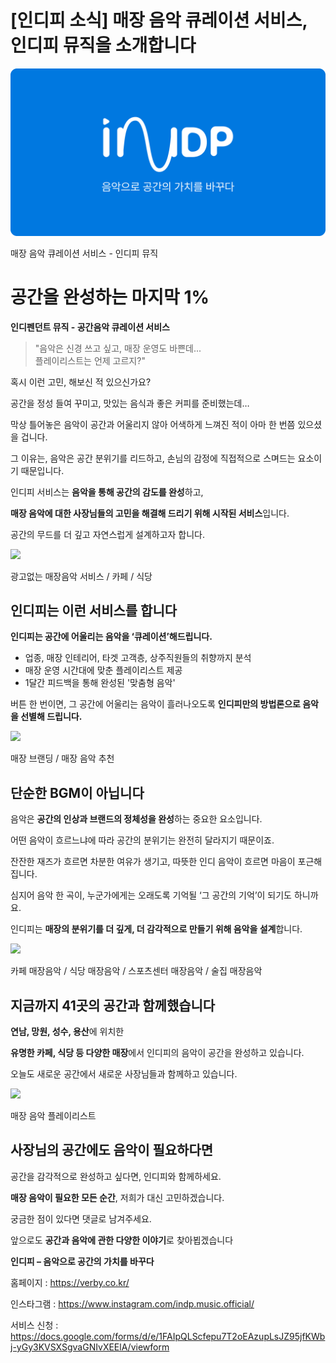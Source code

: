 [인디피 소식] 매장 음악 큐레이션 서비스, 인디피 뮤직을 소개합니다
=
![](./images/e53f36bf4c2e1ddac29dec20ac3403b5.png)

매장 음악 큐레이션 서비스 - 인디피 뮤직

**공간을 완성하는 마지막 1%**
===================

**인디펜던트 뮤직 - 공간음악 큐레이션 서비스**

> "음악은 신경 쓰고 싶고, 매장 운영도 바쁜데...   
> 플레이리스트는 언제 고르지?"

혹시 이런 고민, 해보신 적 있으신가요?

공간을 정성 들여 꾸미고, 맛있는 음식과 좋은 커피를 준비했는데…

막상 틀어놓은 음악이 공간과 어울리지 않아 어색하게 느껴진 적이 아마 한 번쯤 있으셨을 겁니다.

그 이유는, 음악은 공간 분위기를 리드하고, 손님의 감정에 직접적으로 스며드는 요소이기 때문입니다.

인디피 서비스는 **음악을 통해 공간의 감도를 완성**하고,

**매장 음악에 대한 사장님들의 고민을 해결해 드리기 위해 시작된 서비스**입니다.

공간의 무드를 더 깊고 자연스럽게 설계하고자 합니다.

![](./images/85a2a6a3cce034989900bdd05ec14c2c.png)

광고없는 매장음악 서비스 / 카페 / 식당

**인디피는 이런 서비스를 합니다**
--------------------

**인디피는 공간에 어울리는 음악을 ‘큐레이션’해드립니다.**

* 업종, 매장 인테리어, 타겟 고객층, 상주직원들의 취향까지 분석
* 매장 운영 시간대에 맞춘 플레이리스트 제공
* 1달간 피드백을 통해 완성된 '맞춤형 음악'

버튼 한 번이면, 그 공간에 어울리는 음악이 흘러나오도록 **인디피만의 방법론으로 음악을 선별해 드립니다.**

![](./images/9e9914d011dac0eb6e0553901d8414e0.png)

매장 브랜딩 / 매장 음악 추천

**단순한 BGM이 아닙니다**
-----------------

음악은 **공간의 인상과 브랜드의 정체성을 완성**하는 중요한 요소입니다.

어떤 음악이 흐르느냐에 따라 공간의 분위기는 완전히 달라지기 때문이죠.

잔잔한 재즈가 흐르면 차분한 여유가 생기고, 따뜻한 인디 음악이 흐르면 마음이 포근해집니다.

심지어 음악 한 곡이, 누군가에게는 오래도록 기억될 ‘그 공간의 기억’이 되기도 하니까요.

인디피는 **매장의 분위기를 더 깊게, 더 감각적으로 만들기 위해 음악을 설계**합니다.

![](./images/b0ff504e77727dae6c69e075b4d2fd04.png)

카페 매장음악 / 식당 매장음악 / 스포츠센터 매장음악 / 술집 매장음악

**지금까지 41곳의 공간과 함께했습니다**
------------------------

**연남, 망원, 성수, 용산**에 위치한

**유명한 카페, 식당 등 다양한 매장**에서 인디피의 음악이 공간을 완성하고 있습니다.

오늘도 새로운 공간에서 새로운 사장님들과 함께하고 있습니다.

![](./images/448c18b7c8a37738cc87aeb48b867555.png)

매장 음악 플레이리스트

**사장님의 공간에도 음악이 필요하다면**
-----------------------

공간을 감각적으로 완성하고 싶다면, 인디피와 함께하세요.

**매장 음악이 필요한 모든 순간**, 저희가 대신 고민하겠습니다.

궁금한 점이 있다면 댓글로 남겨주세요.

앞으로도 **공간과 음악에 관한 다양한 이야기**로 찾아뵙겠습니다

**인디피 – 음악으로 공간의 가치를 바꾸다**

홈페이지 : <https://verby.co.kr/>

인스타그램 : <https://www.instagram.com/indp.music.official/>

서비스 신청 : <https://docs.google.com/forms/d/e/1FAIpQLScfepu7T2oEAzupLsJZ95jfKWbj-yGy3KVSXSgvaGNIvXEElA/viewform>